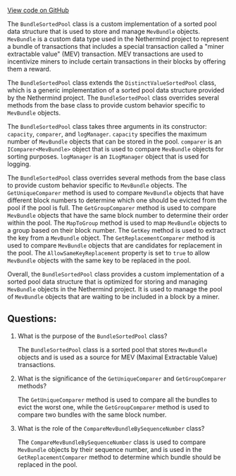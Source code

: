 [View code on GitHub](https://github.com/NethermindEth/nethermind/src/Nethermind/Nethermind.Mev/Source/BundleSortedPool.cs)

The `BundleSortedPool` class is a custom implementation of a sorted pool data structure that is used to store and manage `MevBundle` objects. `MevBundle` is a custom data type used in the Nethermind project to represent a bundle of transactions that includes a special transaction called a "miner extractable value" (MEV) transaction. MEV transactions are used to incentivize miners to include certain transactions in their blocks by offering them a reward.

The `BundleSortedPool` class extends the `DistinctValueSortedPool` class, which is a generic implementation of a sorted pool data structure provided by the Nethermind project. The `BundleSortedPool` class overrides several methods from the base class to provide custom behavior specific to `MevBundle` objects.

The `BundleSortedPool` class takes three arguments in its constructor: `capacity`, `comparer`, and `logManager`. `capacity` specifies the maximum number of `MevBundle` objects that can be stored in the pool. `comparer` is an `IComparer<MevBundle>` object that is used to compare `MevBundle` objects for sorting purposes. `logManager` is an `ILogManager` object that is used for logging.

The `BundleSortedPool` class overrides several methods from the base class to provide custom behavior specific to `MevBundle` objects. The `GetUniqueComparer` method is used to compare `MevBundle` objects that have different block numbers to determine which one should be evicted from the pool if the pool is full. The `GetGroupComparer` method is used to compare `MevBundle` objects that have the same block number to determine their order within the pool. The `MapToGroup` method is used to map `MevBundle` objects to a group based on their block number. The `GetKey` method is used to extract the key from a `MevBundle` object. The `GetReplacementComparer` method is used to compare `MevBundle` objects that are candidates for replacement in the pool. The `AllowSameKeyReplacement` property is set to `true` to allow `MevBundle` objects with the same key to be replaced in the pool.

Overall, the `BundleSortedPool` class provides a custom implementation of a sorted pool data structure that is optimized for storing and managing `MevBundle` objects in the Nethermind project. It is used to manage the pool of `MevBundle` objects that are waiting to be included in a block by a miner.
## Questions: 
 1. What is the purpose of the `BundleSortedPool` class?
    
    The `BundleSortedPool` class is a sorted pool that stores `MevBundle` objects and is used as a source for MEV (Maximal Extractable Value) transactions.

2. What is the significance of the `GetUniqueComparer` and `GetGroupComparer` methods?
    
    The `GetUniqueComparer` method is used to compare all the bundles to evict the worst one, while the `GetGroupComparer` method is used to compare two bundles with the same block number.

3. What is the role of the `CompareMevBundleBySequenceNumber` class?
    
    The `CompareMevBundleBySequenceNumber` class is used to compare `MevBundle` objects by their sequence number, and is used in the `GetReplacementComparer` method to determine which bundle should be replaced in the pool.